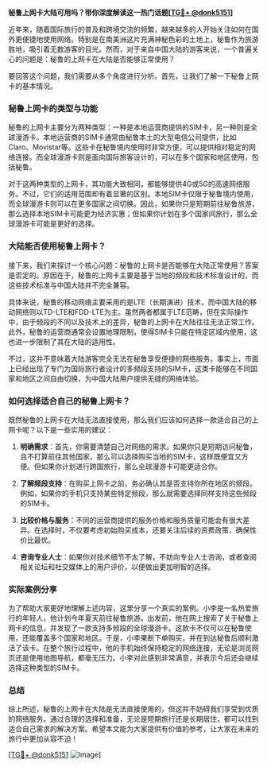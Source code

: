 **秘鲁上网卡大陆可用吗？带你深度解读这一热门话题[[TG💪+ @donk5151](https://t.me/s/donk5151)]**

近年来，随着国际旅行的普及和跨境交流的频繁，越来越多的人开始关注如何在国外更便捷地使用网络。特别是在南美洲这片充满神秘色彩的土地上，秘鲁作为旅游胜地，吸引着无数游客的目光。然而，对于来自中国大陆的游客来说，一个普遍关心的问题是：秘鲁的上网卡在大陆是否能够正常使用？

要回答这个问题，我们需要从多个角度进行分析。首先，让我们了解一下秘鲁上网卡的基本情况。

### 秘鲁上网卡的类型与功能

秘鲁的上网卡主要分为两种类型：一种是本地运营商提供的SIM卡，另一种则是全球漫游卡。本地运营商的SIM卡通常由秘鲁本土的大型电信公司提供，比如Claro、Movistar等。这些卡在秘鲁境内使用时非常方便，可以提供相对稳定的网络连接。而全球漫游卡则是面向国际旅客设计的，可以在多个国家和地区使用，包括秘鲁。

对于这两种类型的上网卡，其功能大致相同，都能够提供4G或5G的高速网络服务。不过，它们的适用范围却有着显著的区别。本地SIM卡仅限于秘鲁境内使用，而全球漫游卡则可以在更多国家之间切换。因此，如果你只是短期前往秘鲁旅游，那么选择本地SIM卡可能更为经济实惠；但如果你计划在多个国家间旅行，那么全球漫游卡可能是更好的选择。

### 大陆能否使用秘鲁上网卡？

接下来，我们来探讨一个核心问题：秘鲁的上网卡是否能够在大陆正常使用？答案是否定的。原因在于，秘鲁的上网卡主要是基于当地的频段和技术标准设计的，而这些技术标准与中国大陆并不完全兼容。

具体来说，秘鲁的移动网络主要采用的是LTE（长期演进）技术，而中国大陆的移动网络则以TD-LTE和FDD-LTE为主。虽然两者都属于LTE范畴，但在实际操作中，由于频段的不同以及技术上的差异，秘鲁的上网卡在大陆往往无法正常工作。此外，秘鲁的运营商通常会设置地理限制，使得SIM卡只能在特定区域内使用，这也进一步限制了其在大陆的适用性。

不过，这并不意味着大陆游客完全无法在秘鲁享受便捷的网络服务。事实上，市面上已经出现了专门为国际旅行者设计的多频段支持的SIM卡，这类卡能够在不同国家和地区之间自由切换，为中国大陆用户提供无缝的网络体验。

### 如何选择适合自己的秘鲁上网卡？

既然秘鲁的上网卡在大陆无法直接使用，那么我们应该如何选择一款适合自己的上网卡呢？以下是一些实用的建议：

1. **明确需求**：首先，你需要清楚自己对网络的需求。如果你只是短期访问秘鲁，且不打算前往其他国家，那么可以选择购买当地的SIM卡，这样既便宜又方便。但如果你计划进行跨国旅行，那么全球漫游卡可能更适合你。

2. **了解频段支持**：在购买上网卡之前，务必确认其是否支持你所在地区的频段。例如，如果你的手机只支持某些特定频段，那么就需要选择同样支持这些频段的SIM卡。

3. **比较价格与服务**：不同的运营商提供的服务价格和服务质量可能会有很大差异。在选择时，不仅要考虑初始购买成本，还要关注后续的资费政策，确保性价比最优。

4. **咨询专业人士**：如果你对技术细节不太了解，不妨向专业人士咨询，或者查阅相关论坛和社交媒体上的用户评价，以便做出更加明智的选择。

### 实际案例分享

为了帮助大家更好地理解上述内容，这里分享一个真实的案例。小李是一名热爱旅行的年轻人，他计划今年夏天前往秘鲁旅游。出发前，他在网上搜索了关于秘鲁上网卡的信息，并发现了一款支持多频段的全球漫游卡。这款卡不仅可以在秘鲁使用，还能覆盖多个国家和地区。于是，小李果断下单购买，并在到达秘鲁后顺利激活了该卡。在整个旅行过程中，他的手机始终保持稳定的网络连接，无论是浏览网页还是使用地图导航，都毫无压力。小李对此感到非常满意，并表示今后还会继续选择这种类型的SIM卡。

### 总结

综上所述，秘鲁的上网卡在大陆是无法直接使用的，但这并不妨碍我们享受到优质的网络服务。通过合理的选择和准备，无论是短期旅行还是长期居住，都可以找到适合自己需求的解决方案。希望本文能为大家提供有价值的参考，让大家在未来的旅行中更加从容不迫！

[[TG💪+ @donk5151](https://t.me/s/donk5151) ![Image](https://i.postimg.cc/rwNCRYN7/Snipaste-2025-04-30-17-27-05.png)]